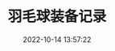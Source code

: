 ---
title: 羽毛球装备记录
description: 记录了入门开始我用过的和打算用的装备
cover: https://gimg2.baidu.com/image_search/src=http%3A%2F%2Fmedia.viralcham.com%2F2019%2F11%2Fchong.jpg&refer=http%3A%2F%2Fmedia.viralcham.com&app=2002&size=f9999,10000&q=a80&n=0&g=0n&fmt=auto?sec=1668306093&t=e486d05d80ade497076d69f3f6aaf25a
date: 2022-10-14 13:57:22
keywards: 羽毛球 装备
tag: 个人爱好
---
